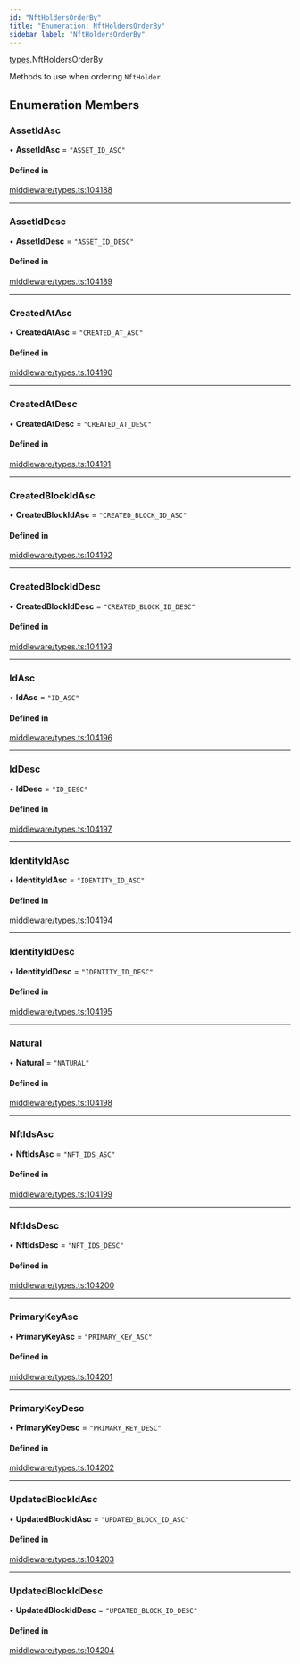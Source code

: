 ```yaml
---
id: "NftHoldersOrderBy"
title: "Enumeration: NftHoldersOrderBy"
sidebar_label: "NftHoldersOrderBy"
---
```


[types](../../../modules/Types/Types.md).NftHoldersOrderBy

Methods to use when ordering `NftHolder`.

## Enumeration Members

### AssetIdAsc

• **AssetIdAsc** = ``"ASSET_ID_ASC"``

#### Defined in

[middleware/types.ts:104188](https://github.com/PolymeshAssociation/polymesh-sdk/blob/978e4ded6/src/middleware/types.ts#L104188)

___

### AssetIdDesc

• **AssetIdDesc** = ``"ASSET_ID_DESC"``

#### Defined in

[middleware/types.ts:104189](https://github.com/PolymeshAssociation/polymesh-sdk/blob/978e4ded6/src/middleware/types.ts#L104189)

___

### CreatedAtAsc

• **CreatedAtAsc** = ``"CREATED_AT_ASC"``

#### Defined in

[middleware/types.ts:104190](https://github.com/PolymeshAssociation/polymesh-sdk/blob/978e4ded6/src/middleware/types.ts#L104190)

___

### CreatedAtDesc

• **CreatedAtDesc** = ``"CREATED_AT_DESC"``

#### Defined in

[middleware/types.ts:104191](https://github.com/PolymeshAssociation/polymesh-sdk/blob/978e4ded6/src/middleware/types.ts#L104191)

___

### CreatedBlockIdAsc

• **CreatedBlockIdAsc** = ``"CREATED_BLOCK_ID_ASC"``

#### Defined in

[middleware/types.ts:104192](https://github.com/PolymeshAssociation/polymesh-sdk/blob/978e4ded6/src/middleware/types.ts#L104192)

___

### CreatedBlockIdDesc

• **CreatedBlockIdDesc** = ``"CREATED_BLOCK_ID_DESC"``

#### Defined in

[middleware/types.ts:104193](https://github.com/PolymeshAssociation/polymesh-sdk/blob/978e4ded6/src/middleware/types.ts#L104193)

___

### IdAsc

• **IdAsc** = ``"ID_ASC"``

#### Defined in

[middleware/types.ts:104196](https://github.com/PolymeshAssociation/polymesh-sdk/blob/978e4ded6/src/middleware/types.ts#L104196)

___

### IdDesc

• **IdDesc** = ``"ID_DESC"``

#### Defined in

[middleware/types.ts:104197](https://github.com/PolymeshAssociation/polymesh-sdk/blob/978e4ded6/src/middleware/types.ts#L104197)

___

### IdentityIdAsc

• **IdentityIdAsc** = ``"IDENTITY_ID_ASC"``

#### Defined in

[middleware/types.ts:104194](https://github.com/PolymeshAssociation/polymesh-sdk/blob/978e4ded6/src/middleware/types.ts#L104194)

___

### IdentityIdDesc

• **IdentityIdDesc** = ``"IDENTITY_ID_DESC"``

#### Defined in

[middleware/types.ts:104195](https://github.com/PolymeshAssociation/polymesh-sdk/blob/978e4ded6/src/middleware/types.ts#L104195)

___

### Natural

• **Natural** = ``"NATURAL"``

#### Defined in

[middleware/types.ts:104198](https://github.com/PolymeshAssociation/polymesh-sdk/blob/978e4ded6/src/middleware/types.ts#L104198)

___

### NftIdsAsc

• **NftIdsAsc** = ``"NFT_IDS_ASC"``

#### Defined in

[middleware/types.ts:104199](https://github.com/PolymeshAssociation/polymesh-sdk/blob/978e4ded6/src/middleware/types.ts#L104199)

___

### NftIdsDesc

• **NftIdsDesc** = ``"NFT_IDS_DESC"``

#### Defined in

[middleware/types.ts:104200](https://github.com/PolymeshAssociation/polymesh-sdk/blob/978e4ded6/src/middleware/types.ts#L104200)

___

### PrimaryKeyAsc

• **PrimaryKeyAsc** = ``"PRIMARY_KEY_ASC"``

#### Defined in

[middleware/types.ts:104201](https://github.com/PolymeshAssociation/polymesh-sdk/blob/978e4ded6/src/middleware/types.ts#L104201)

___

### PrimaryKeyDesc

• **PrimaryKeyDesc** = ``"PRIMARY_KEY_DESC"``

#### Defined in

[middleware/types.ts:104202](https://github.com/PolymeshAssociation/polymesh-sdk/blob/978e4ded6/src/middleware/types.ts#L104202)

___

### UpdatedBlockIdAsc

• **UpdatedBlockIdAsc** = ``"UPDATED_BLOCK_ID_ASC"``

#### Defined in

[middleware/types.ts:104203](https://github.com/PolymeshAssociation/polymesh-sdk/blob/978e4ded6/src/middleware/types.ts#L104203)

___

### UpdatedBlockIdDesc

• **UpdatedBlockIdDesc** = ``"UPDATED_BLOCK_ID_DESC"``

#### Defined in

[middleware/types.ts:104204](https://github.com/PolymeshAssociation/polymesh-sdk/blob/978e4ded6/src/middleware/types.ts#L104204)
